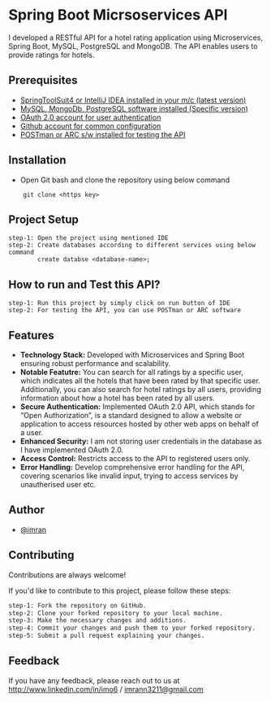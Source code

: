 
# Spring Boot Micrsoservices API

I developed a RESTful API for a hotel rating application using Microservices, Spring Boot, MySQL,  PostgreSQL and MongoDB. The API enables users to provide ratings for hotels.
## Prerequisites

 - [SpringToolSuit4 or IntelliJ IDEA installed in your m/c  (latest version)](https://awesomeopensource.com/project/elangosundar/awesome-README-templates)
 - [MySQL, MongoDb, PostgreSQL software installed (Specific version)](https://github.com/matiassingers/awesome-readme)
 - [OAuth 2.0 account for user authentication](https://github.com/matiassingers/awesome-readme)
  - [Github account for common configuration](https://github.com/matiassingers/awesome-readme)
  - [POSTman or ARC s/w installed for testing the API ](https://github.com/matiassingers/awesome-readme)
 




## Installation
- Open Git bash and clone the repository using below command

```
    git clone <https key>
```
    
## Project Setup
```
step-1: Open the project using mentioned IDE
step-2: Create databases according to different services using below command
        create databse <database-name>;
``` 
## How to run and Test this API?
```IDE
step-1: Run this project by simply click on run button of IDE
step-2: For testing the API, you can use POSTman or ARC software 
````   
## Features

- **Technology Stack:** Developed with Microservices and Spring Boot ensuring robust performance and scalability.
- **Notable Featutre:** You can search for all ratings by a specific user, which indicates all the hotels that have been rated by that specific user. Additionally, you can also search for hotel ratings by all users, providing information about how a hotel has been rated by all users.
- **Secure Authentication:** Implemented OAuth 2.0 API, which stands for “Open Authorization”, is a standard designed to allow a website or application to access resources hosted by other web apps on behalf of a user.
- **Enhanced Security:** I am not storing user credentials in the database as I have implemented OAuth 2.0.
- **Access Control:** Restricts access to the API to registered users only.
- **Error Handling:** Develop comprehensive error handling for the API, covering scenarios like invalid input, trying to access services by unautherised user etc.
## Author

- [@imran](https://github.com/Imo6)


## Contributing

Contributions are always welcome!

If you'd like to contribute to this project, please follow these steps:
```bash
step-1: Fork the repository on GitHub.
step-2: Clone your forked repository to your local machine.
step-3: Make the necessary changes and additions.
step-4: Commit your changes and push them to your forked repository.
step-5: Submit a pull request explaining your changes.

```


## Feedback

If you have any feedback, please reach out to us at  http://www.linkedin.com/in/imo6 / imrann3211@gmail.com

